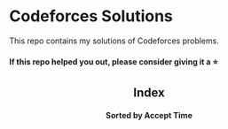# Codeforces Solutions

This repo contains my solutions of Codeforces problems.  

#### If this repo helped you out, please consider giving it a :star:

<div align="center">
  
## Index 
#### Sorted by Accept Time 
